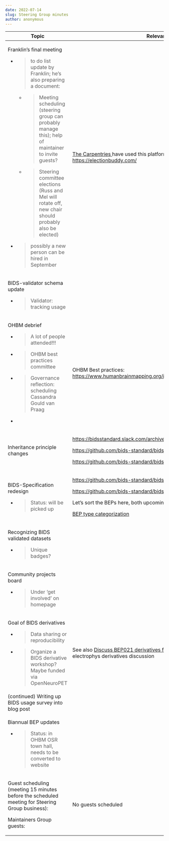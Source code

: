 ```yaml
---
date: 2022-07-14
slug: Steering Group minutes
author: anonymous
---
```









<table>
 <thead>
  <tr class="header">
   <th>
    Topic
   </th>
   <th>
    Relevant Links
   </th>
  </tr>
 </thead>
 <tbody>
  <tr class="odd">
   <td>
    <p>
     Franklin’s final meeting
    </p>
    <ul>
     <li>
      <blockquote>
       <p>
        to do list update by Franklin; he’s also preparing a document:
       </p>
      </blockquote>
      <ul>
       <li>
        <blockquote>
         <p>
          Meeting scheduling (steering group can probably manage this); help of maintainer to invite guests?
         </p>
        </blockquote>
       </li>
       <li>
        <blockquote>
         <p>
          Steering committee elections (Russ and Mel will rotate off, new chair should probably also be elected)
         </p>
        </blockquote>
       </li>
      </ul>
     </li>
     <li>
      <blockquote>
       <p>
        possibly a new person can be hired in September
       </p>
      </blockquote>
     </li>
    </ul>
   </td>
   <td>
    <a href="https://carpentries.org/">
     <span class="underline">
      The Carpentries
     </span>
    </a>
    have used this platform for elections:
    <a href="https://electionbuddy.com/">
     <span class="underline">
      https://electionbuddy.com/
     </span>
    </a>
   </td>
  </tr>
  <tr class="even">
   <td>
    <p>
     BIDS-validator schema update
    </p>
    <ul>
     <li>
      <blockquote>
       <p>
        Validator: tracking usage
       </p>
      </blockquote>
     </li>
    </ul>
   </td>
   <td>
   </td>
  </tr>
  <tr class="odd">
   <td>
    <p>
     OHBM debrief
    </p>
    <ul>
     <li>
      <blockquote>
       <p>
        A lot of people attended!!!
       </p>
      </blockquote>
     </li>
     <li>
      <blockquote>
       <p>
        OHBM best practices committee
       </p>
      </blockquote>
     </li>
     <li>
      <blockquote>
       <p>
        Governance reflection: scheduling Cassandra Gould van Praag
       </p>
      </blockquote>
     </li>
     <li>
     </li>
    </ul>
   </td>
   <td>
    OHBM Best practices:
    <a href="https://www.humanbrainmapping.org/i4a/pages/index.cfm?pageid=4027">
     <span class="underline">
      https://www.humanbrainmapping.org/i4a/pages/index.cfm?pageid=4027
     </span>
    </a>
   </td>
  </tr>
  <tr class="even">
   <td>
    Inheritance principle changes
   </td>
   <td>
    <p>
     <a href="https://bidsstandard.slack.com/archives/CQ78S2E23/p1648146833155359">
      <span class="underline">
       https://bidsstandard.slack.com/archives/CQ78S2E23/p1648146833155359
      </span>
     </a>
    </p>
    <p>
     <a href="https://github.com/bids-standard/bids-specification/pull/1003">
      <span class="underline">
       https://github.com/bids-standard/bids-specification/pull/1003
      </span>
     </a>
    </p>
    <p>
     <a href="https://github.com/bids-standard/bids-bep016/issues/50">
      <span class="underline">
       https://github.com/bids-standard/bids-bep016/issues/50
      </span>
     </a>
    </p>
   </td>
  </tr>
  <tr class="odd">
   <td>
    <p>
     BIDS-Specification redesign
    </p>
    <ul>
     <li>
      <blockquote>
       <p>
        Status: will be picked up
       </p>
      </blockquote>
     </li>
    </ul>
   </td>
   <td>
    <p>
     <a href="https://github.com/bids-standard/bids-specification/issues/255">
      <span class="underline">
       https://github.com/bids-standard/bids-specification/issues/255
      </span>
     </a>
    </p>
    <p>
     <a href="https://github.com/bids-standard/bids-specification/issues/401">
      <span class="underline">
       https://github.com/bids-standard/bids-specification/issues/401
      </span>
     </a>
    </p>
    <p>
     Let’s sort the BEPs here, both upcoming and old:
    </p>
    <p>
     <a href="https://docs.google.com/spreadsheets/d/1im1AmDfEBRtFOtQlv_atUtOH8xyiEmL_QsstKKQ6_eE/edit?usp=sharing">
      <span class="underline">
       BEP type categorization
      </span>
     </a>
    </p>
   </td>
  </tr>
  <tr class="even">
   <td>
    <p>
     Recognizing BIDS validated datasets
    </p>
    <ul>
     <li>
      <blockquote>
       <p>
        Unique badges?
       </p>
      </blockquote>
     </li>
    </ul>
   </td>
   <td>
   </td>
  </tr>
  <tr class="odd">
   <td>
    <p>
     Community projects board
    </p>
    <ul>
     <li>
      <blockquote>
       <p>
        Under ‘get involved’ on homepage
       </p>
      </blockquote>
     </li>
    </ul>
   </td>
   <td>
   </td>
  </tr>
  <tr class="even">
   <td>
    <p>
     Goal of BIDS derivatives
    </p>
    <ul>
     <li>
      <blockquote>
       <p>
        Data sharing or reproducibility
       </p>
      </blockquote>
     </li>
     <li>
      <blockquote>
       <p>
        Organize a BIDS derivative workshop? Maybe funded via OpenNeuroPET
       </p>
      </blockquote>
     </li>
    </ul>
   </td>
   <td>
    See also
    <a href="https://github.com/bids-standard/bep021/issues/5">
     <span class="underline">
      Discuss BEP021 derivatives for electrophys · Issue #5
     </span>
    </a>
    for the electrophys derivatives discussion
   </td>
  </tr>
  <tr class="odd">
   <td>
    (continued) Writing up BIDS usage survey into blog post
   </td>
   <td>
   </td>
  </tr>
  <tr class="even">
   <td>
    <p>
     Biannual BEP updates
    </p>
    <ul>
     <li>
      <blockquote>
       <p>
        Status: in OHBM OSR town hall, needs to be converted to website
       </p>
      </blockquote>
     </li>
    </ul>
   </td>
   <td>
   </td>
  </tr>
  <tr class="odd">
   <td>
    <p>
     Guest scheduling (meeting 15 minutes before the scheduled meeting for Steering Group business):
    </p>
    <p>
     Maintainers Group guests:
    </p>
   </td>
   <td>
    No guests scheduled
   </td>
  </tr>
 </tbody>
</table>
